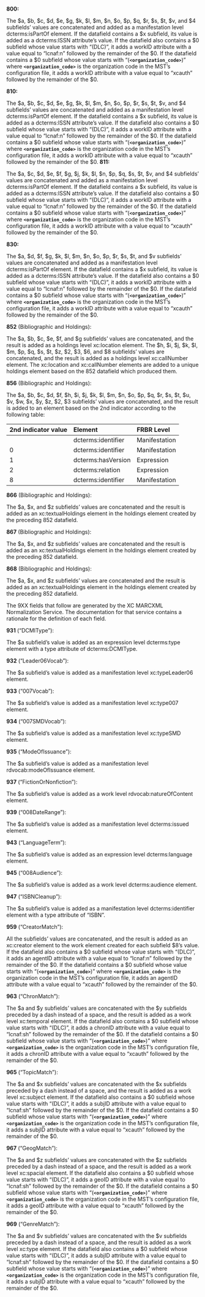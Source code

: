 **800:**

The $a, $b, $c, $d, $e, $g, $k, $l, $m, $n, $o, $p, $q, $r, $s, $t, $v, and $4 subfields’ values are concatenated and added as a manifestation level dcterms:isPartOf element.  If the datafield contains a $x subfield, its value is added as a dcterms:ISSN attribute’s value. If the datafield also contains a $0 subfield whose value starts with “(DLC)”, it adds a workID attribute with a value equal to “lcnaf:n” followed by the remainder of the $0.  If the datafield contains a $0 subfield whose value starts with “(**`<organization_code>`**)” where **`<organization_code>`** is the organization code in the MST’s configuration file, it adds a workID attribute with a value equal to “xcauth” followed by the remainder of the $0.

**810:**

The $a, $b, $c, $d, $e, $g, $k, $l, $m, $n, $o, $p, $r, $s, $t, $v, and $4 subfields’ values are concatenated and added as a manifestation level dcterms:isPartOf element.  If the datafield contains a $x subfield, its value is added as a dcterms:ISSN attribute’s value. If the datafield also contains a $0 subfield whose value starts with “(DLC)”, it adds a workID attribute with a value equal to “lcnaf:n” followed by the remainder of the $0.  If the datafield contains a $0 subfield whose value starts with “(**`<organization_code>`**)” where **`<organization_code>`** is the organization code in the MST’s configuration file, it adds a workID attribute with a value equal to “xcauth” followed by the remainder of the $0.
**811:**

The $a, $c, $d, $e, $f, $g, $j, $k, $l, $n, $p, $q, $s, $t, $v, and $4 subfields’ values are concatenated and added as a manifestation level dcterms:isPartOf element.  If the datafield contains a $x subfield, its value is added as a dcterms:ISSN attribute’s value. If the datafield also contains a $0 subfield whose value starts with “(DLC)”, it adds a workID attribute with a value equal to “lcnaf:n” followed by the remainder of the $0.  If the datafield contains a $0 subfield whose value starts with “(**`<organization_code>`**)” where **`<organization_code>`** is the organization code in the MST’s configuration file, it adds a workID attribute with a value equal to “xcauth” followed by the remainder of the $0.

**830:**

The $a, $d, $f, $g, $k, $l, $m, $n, $o, $p, $r, $s, $t, and $v subfields’ values are concatenated and added as a manifestation level dcterms:isPartOf element.  If the datafield contains a $x subfield, its value is added as a dcterms:ISSN attribute’s value. If the datafield also contains a $0 subfield whose value starts with “(DLC)”, it adds a workID attribute with a value equal to “lcnaf:n” followed by the remainder of the $0.  If the datafield contains a $0 subfield whose value starts with “(**`<organization_code>`**)” where **`<organization_code>`** is the organization code in the MST’s configuration file, it adds a workID attribute with a value equal to “xcauth” followed by the remainder of the $0.

**852** (Bibliographic and Holdings):

The $a, $b, $c, $e, $f, and $g subfields’ values are concatenated, and the result is added as a holdings level xc:location element.  The $h, $i, $j, $k, $l, $m, $p, $q, $s, $t, $z, $2, $3, $6, and $8 subfields’ values are concatenated, and the result is added as a holdings level xc:callNumber element.  The xc:location and xc:callNumber elements are added to a unique holdings element based on the 852 datafield which produced them.

**856** (Bibliographic and Holdings):

The $a, $b, $c, $d, $f, $h, $i, $j, $k, $l, $m, $n, $o, $p, $q, $r, $s, $t, $u, $v, $w, $x, $y, $z, $2, $3 subfields’ values are concatenated, and the result is added to an element based on the 2nd indicator according to the following table:

|2nd indicator value|Element|FRBR Level|
|:------------------|:------|:---------|
||dcterms:identifier|Manifestation|
|0                  |dcterms:identifier|Manifestation|
|1                  |dcterms:hasVersion|Expression|
|2                  |dcterms:relation|Expression|
|8                  |dcterms:identifier|Manifestation|

**866** (Bibliographic and Holdings):

The $a, $x, and $z subfields’ values are concatenated and the result is added as an xc:textualHoldings element in the holdings element created by the preceding 852 datafield.

**867** (Bibliographic and Holdings):

The $a, $x, and $z subfields’ values are concatenated and the result is added as an xc:textualHoldings element in the holdings element created by the preceding 852 datafield.

**868** (Bibliographic and Holdings):

The $a, $x, and $z subfields’ values are concatenated and the result is added as an xc:textualHoldings element in the holdings element created by the preceding 852 datafield.

The 9XX fields that follow are generated by the XC MARCXML Normalization Service.  The documentation for that service contains a rationale for the definition of each field.

**931** (“DCMIType”):

The $a subfield’s value is added as an expression level dcterms:type element with a type attribute of dcterms:DCMIType.

**932** (“Leader06Vocab”):

The $a subfield’s value is added as a manifestation level xc:typeLeader06 element.

**933** (“007Vocab”):

The $a subfield’s value is added as a manifestation level xc:type007 element.

**934** (“007SMDVocab”):

The $a subfield’s value is added as a manifestation level xc:typeSMD element.

**935** (“ModeOfIssuance”):

The $a subfield’s value is added as a manifestation level rdvocab:modeOfIssuance element.

**937** (“FictionOrNonfiction”):

The $a subfield’s value is added as a work level rdvocab:natureOfContent element.

**939** (“008DateRange”):

The $a subfield’s value is added as a manifestation level dcterms:issued element.

**943** (“LanguageTerm”):

The $a subfield’s value is added as an expression level dcterms:language element.

**945** (“008Audience”):

The $a subfield’s value is added as a work level dcterms:audience element.

**947** (“ISBNCleanup”):

The $a subfield’s value is added as a manifestation level dcterms:identifier element with a type attribute of “ISBN”.

**959** (“CreatorMatch”):

All the subfields’ values are concatenated, and the result is added as an xc:creator element to the work element created for each subfield $8’s value.  If the datafield also contains a $0 subfield whose value starts with “(DLC)”, it adds an agentID attribute with a value equal to “lcnaf:n” followed by the remainder of the $0.  If the datafield contains a $0 subfield whose value starts with “(**`<organization_code>`**)” where **`<organization_code>`** is the organization code in the MST’s configuration file, it adds an agentID attribute with a value equal to “xcauth” followed by the remainder of the $0.

**963** (“ChronMatch”):

The $a and $y subfields’ values are concatenated with the $y subfields preceded by a dash instead of a space, and the result is added as a work level xc:temporal element.   If the datafield also contains a $0 subfield whose value starts with “(DLC)”, it adds a chronID attribute with a value equal to “lcnaf:sh” followed by the remainder of the $0.  If the datafield contains a $0 subfield whose value starts with “(**`<organization_code>`**)” where **`<organization_code>`** is the organization code in the MST’s configuration file, it adds a chronID attribute with a value equal to “xcauth” followed by the remainder of the $0.

**965** (“TopicMatch”):

The $a and $x subfields’ values are concatenated with the $x subfields preceded by a dash instead of a space, and the result is added as a work level xc:subject element.   If the datafield also contains a $0 subfield whose value starts with “(DLC)”, it adds a subjID attribute with a value equal to “lcnaf:sh” followed by the remainder of the $0.  If the datafield contains a $0 subfield whose value starts with “(**`<organization_code>`**)” where **`<organization_code>`** is the organization code in the MST’s configuration file, it adds a subjID attribute with a value equal to “xcauth” followed by the remainder of the $0.

**967** (“GeogMatch”):

The $a and $z subfields’ values are concatenated with the $z subfields preceded by a dash instead of a space, and the result is added as a work level xc:spacial element.   If the datafield also contains a $0 subfield whose value starts with “(DLC)”, it adds a geoID attribute with a value equal to “lcnaf:sh” followed by the remainder of the $0.  If the datafield contains a $0 subfield whose value starts with “(**`<organization_code>`**)” where **`<organization_code>`** is the organization code in the MST’s configuration file, it adds a geoID attribute with a value equal to “xcauth” followed by the remainder of the $0.

**969** (“GenreMatch”):

The $a and $v subfields’ values are concatenated with the $v subfields preceded by a dash instead of a space, and the result is added as a work level xc:type element.   If the datafield also contains a $0 subfield whose value starts with “(DLC)”, it adds a subjID attribute with a value equal to “lcnaf:sh” followed by the remainder of the $0.  If the datafield contains a $0 subfield whose value starts with “(**`<organization_code>`**)” where **`<organization_code>`** is the organization code in the MST’s configuration file, it adds a subjID attribute with a value equal to “xcauth” followed by the remainder of the $0.